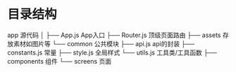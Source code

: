 # 目录结构

app  源代码
│
├── App.js  App入口
├── Router.js  顶级页面路由
├── assets  存放素材如图片等
└── common  公共模块
    ├── api.js  api的封装
    ├── constants.js  常量
    ├── style.js  全局样式
    └── utils.js  工具类/工具函数
├── components  组件
└── screens  页面